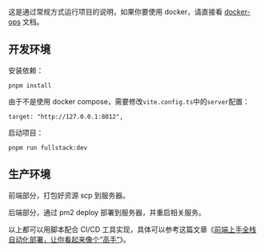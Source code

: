 这是通过常规方式运行项目的说明，如果你要使用 docker，请直接看 [docker-ops](./docker-ops.md) 文档。

## 开发环境

安装依赖：

```shell
pnpm install
```

由于不是使用 docker compose，需要修改`vite.config.ts`中的`server`配置：

```
target: "http://127.0.0.1:8012",
```

启动项目：

```shell
pnpm run fullstack:dev
```

## 生产环境

前端部分，打包好资源 scp 到服务器。

后端部分，通过 pm2 deploy 部署到服务器，并重启相关服务。

以上都可以用脚本配合 CI/CD 工具实现，具体可以参考这篇文章《[前端上手全栈自动化部署，让你看起来像个“高手”](https://juejin.cn/post/7373488886461431860)》。
